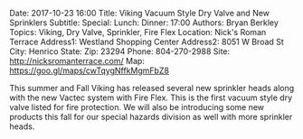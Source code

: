 Date: 2017-10-23 16:00
Title: Viking Vacuum Style Dry Valve and New Sprinklers
Subtitle: 
Special: 
Lunch:
Dinner: 17:00
Authors: Bryan Berkley
Topics: Viking, Dry Valve, Sprinkler, Fire Flex
Location: Nick's Roman Terrace
Address1: Westland Shopping Center
Address2: 8051 W Broad St
City: Henrico
State: 
Zip: 23294
Phone: 804-270-2988
Site: http://nicksromanterrace.com/
Map: https://goo.gl/maps/cwTqygNffkMgmFbZ8

This summer and Fall Viking has released several new sprinkler heads along with the new Vactec system with Fire Flex. This is the first vacuum style dry valve listed for fire protection. We will also be introducing some new products this fall for our special hazards division as well with more sprinkler heads.
